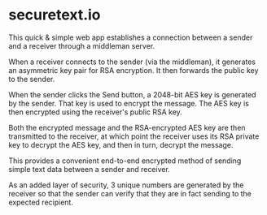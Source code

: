 # securetext.io

This quick & simple web app establishes a connection between a sender and a receiver through a middleman server.

When a receiver connects to the sender (via the middleman), it generates an asymmetric key pair for RSA encryption. It then forwards the public key to the sender.

When the sender clicks the Send button, a 2048-bit AES key is generated by the sender. That key is used to encrypt the message. The AES key is then encrypted using the receiver's public RSA key.

Both the encrypted message and the RSA-encrypted AES key are then transmitted to the receiver, at which point the receiver uses its RSA private key to decrypt the AES key, and then in turn, decrypt the message.

This provides a convenient end-to-end encrypted method of sending simple text data between a sender and receiver.

As an added layer of security, 3 unique numbers are generated by the receiver so that the sender can verify that they are in fact sending to the expected recipient.
